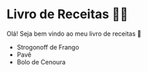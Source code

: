 # Livro de Receitas :man_cook:

Olá! Seja bem vindo ao meu livro de receitas :shallow_pan_of_food:

- Strogonoff de Frango
- Pavê
- Bolo de Cenoura